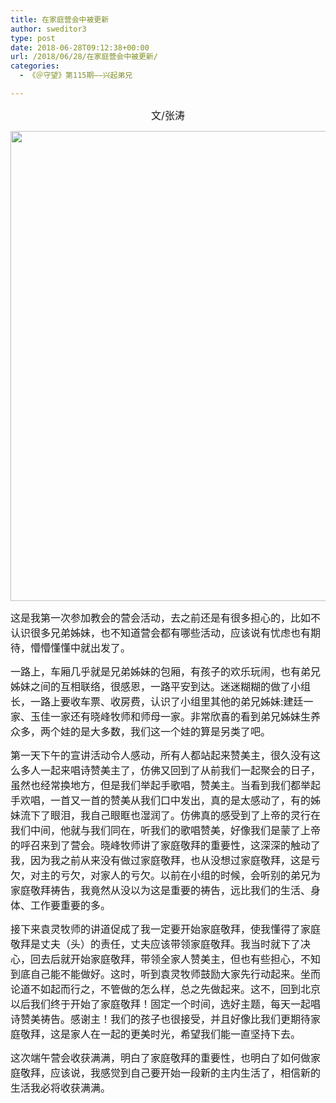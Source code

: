 ```yaml
---
title: 在家庭营会中被更新
author: sweditor3
type: post
date: 2018-06-28T09:12:38+00:00
url: /2018/06/28/在家庭营会中被更新/
categories:
  - 《＠守望》第115期——兴起弟兄

---
```

<p style="text-align: center;">
  <span style="font-size: 12pt;">文/张涛</span>
</p>

<img class="aligncenter size-full wp-image-17165" src="http://t5.shwchurch.org/wp-content/uploads/2018/06/2018-1.jpg" alt="" width="1125" height="752" srcset="http://t5.shwchurch.org/wp-content/uploads/2018/06/2018-1.jpg 1125w, http://t5.shwchurch.org/wp-content/uploads/2018/06/2018-1-400x267.jpg 400w, http://t5.shwchurch.org/wp-content/uploads/2018/06/2018-1-598x400.jpg 598w, http://t5.shwchurch.org/wp-content/uploads/2018/06/2018-1-768x513.jpg 768w, http://t5.shwchurch.org/wp-content/uploads/2018/06/2018-1-449x300.jpg 449w" sizes="(max-width: 1125px) 100vw, 1125px" />

<span style="font-size: 12pt;">这是我第一次参加教会的营会活动，去之前还是有很多担心的，比如不认识很多兄弟姊妹，也不知道营会都有哪些活动，应该说有忧虑也有期待，懵懵懂懂中就出发了。</span>

<span style="font-size: 12pt;">一路上，车厢几乎就是兄弟姊妹的包厢，有孩子的欢乐玩闹，也有弟兄姊妹之间的互相联络，很感恩，一路平安到达。迷迷糊糊的做了小组长，一路上要收车票、收房费，认识了小组里其他的弟兄姊妹:建廷一家、玉佳一家还有晓峰牧师和师母一家。非常欣喜的看到弟兄姊妹生养众多，两个娃的是大多数，我们这一个娃的算是另类了吧。</span>

<span style="font-size: 12pt;">第一天下午的宣讲活动令人感动，所有人都站起来赞美主，很久没有这么多人一起来唱诗赞美主了，仿佛又回到了从前我们一起聚会的日子，虽然也经常换地方，但是我们举起手歌唱，赞美主。当看到我们都举起手欢唱，一首又一首的赞美从我们口中发出，真的是太感动了，有的姊妹流下了眼泪，我自己眼眶也湿润了。仿佛真的感受到了上帝的灵行在我们中间，他就与我们同在，听我们的歌唱赞美，好像我们是蒙了上帝的呼召来到了营会。晓峰牧师讲了家庭敬拜的重要性，这深深的触动了我，因为我之前从来没有做过家庭敬拜，也从没想过家庭敬拜，这是亏欠，对主的亏欠，对家人的亏欠。以前在小组的时候，会听别的弟兄为家庭敬拜祷告，我竟然从没以为这是重要的祷告，远比我们的生活、身体、工作要重要的多。</span>

<span style="font-size: 12pt;">接下来袁灵牧师的讲道促成了我一定要开始家庭敬拜，使我懂得了家庭敬拜是丈夫（头）的责任，丈夫应该带领家庭敬拜。我当时就下了决心，回去后就开始家庭敬拜，带领全家人赞美主，但也有些担心，不知到底自己能不能做好。这时，听到袁灵牧师鼓励大家先行动起来。坐而论道不如起而行之，不管做的怎么样，总之先做起来。这不，回到北京以后我们终于开始了家庭敬拜！固定一个时间，选好主题，每天一起唱诗赞美祷告。感谢主！我们的孩子也很接受，并且好像比我们更期待家庭敬拜，这是家人在一起的更美时光，希望我们能一直坚持下去。</span>

<span style="font-size: 12pt;">这次端午营会收获满满，明白了家庭敬拜的重要性，也明白了如何做家庭敬拜，应该说，我感觉到自己要开始一段新的主内生活了，相信新的生活我必将收获满满。</span>